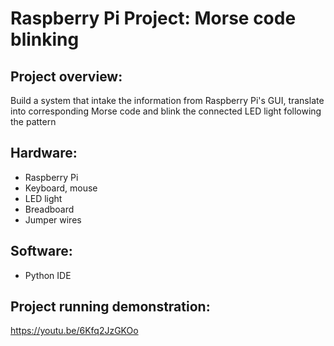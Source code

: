 # Raspberry Pi Project: Morse code blinking

## Project overview:
Build a system that intake the information from Raspberry Pi's GUI, translate into corresponding Morse code and blink the connected LED light following the pattern

## Hardware:
- Raspberry Pi
- Keyboard, mouse
- LED light
- Breadboard
- Jumper wires


## Software:
- Python IDE

## Project running demonstration:
https://youtu.be/6Kfq2JzGKOo
